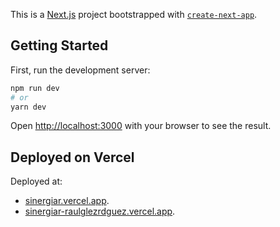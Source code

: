 This is a [Next.js](https://nextjs.org/) project bootstrapped with [`create-next-app`](https://github.com/vercel/next.js/tree/canary/packages/create-next-app).

## Getting Started

First, run the development server:

```bash
npm run dev
# or
yarn dev
```

Open [http://localhost:3000](http://localhost:3000) with your browser to see the result.

## Deployed on Vercel

Deployed at:

- [sinergiar.vercel.app](https://sinergiar.vercel.app/).
- [sinergiar-raulglezrdguez.vercel.app](https://sinergiar-raulglezrdguez.vercel.app/).
